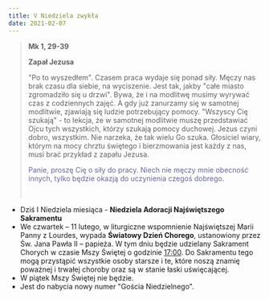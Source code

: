 ```yaml
---
title: V Niedziela zwykła
date: 2021-02-07
---
```


> **Mk 1, 29-39**
>
> **Zapał Jezusa**
>
> "Po to wyszedłem". Czasem praca wydaje się ponad siły. Męczy nas brak czasu dla siebie, na wyciszenie. Jest tak, jakby "całe miasto zgromadziło się u drzwi". Bywa, że i na modlitwę musimy wyrywać czas z codziennych zajęć. A gdy już zanurzamy się w samotnej modlitwie, zjawiają się ludzie potrzebujący pomocy. "Wszyscy Cię szukają" - to lekcja, że w samotnej modlitwie muszę przedstawiać Ojcu tych wszystkich, którzy szukają pomocy duchowej. Jezus czyni dobro, wszystkim. Nie narzeka, że tak wielu Go szuka. Głosiciel wiary, którym na mocy chrztu świętego i bierzmowania jest każdy z nas, musi brać przykład z zapału Jezusa.
>
> <span style="color: #666699;">Panie, proszę Cię o siły do pracy. Niech nie męczy mnie obecność innych, tylko będzie okazją do uczynienia czegoś dobrego. </span>
>
> &nbsp;

- Dziś I Niedziela miesiąca - **Niedziela Adoracji Najświętszego Sakramentu**
- We czwartek – 11 lutego, w liturgiczne wspomnienie Najświętszej Marii Panny z Lourdes, wypada **Światowy Dzień Chorego**, ustanowiony przez Św. Jana Pawła II – papieża. W tym dniu będzie udzielany Sakrament Chorych w czasie Mszy Świętej o godzinie <u>17:00</u>. Do Sakramentu tego mogą przystąpić wszystkie osoby starsze i te, które noszą znamię poważnej i trwałej choroby oraz są w stanie łaski uświęcającej.
- W piątek Mszy Świętej nie będzie.
- Jest do nabycia nowy numer "Gościa Niedzielnego".

